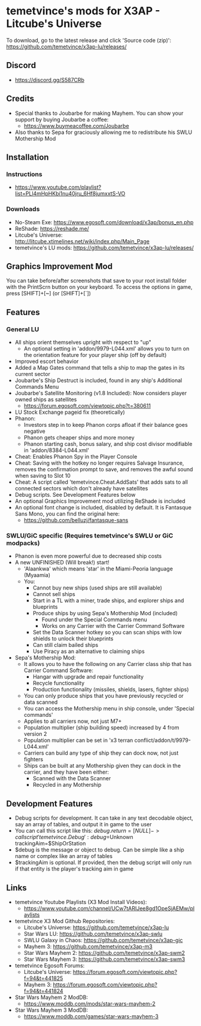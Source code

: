 # temetvince's mods for X3AP - Litcube's Universe

To download, go to the latest release and click 'Source code (zip)': https://github.com/temetvince/x3ap-lu/releases/

## Discord
* https://discord.gg/S587CRb

## Credits
* Special thanks to Joubarbe for making Mayhem. You can show your support by buying Joubarbe a coffee:
    * https://www.buymeacoffee.com/Joubarbe
* Also thanks to Sepa for graciously allowing me to redistribute his SWLU Mothership Mod

## Installation
### Instructions
* https://www.youtube.com/playlist?list=PLl4mHpHKbi1nu40jru_6Hf8jumxxtS-VO
### Downloads
* No-Steam Exe: https://www.egosoft.com/download/x3ap/bonus_en.php
* ReShade: https://reshade.me/
* Litcube's Universe: http://litcube.xtimelines.net/wiki/index.php/Main_Page
* temetvince's LU mods: https://github.com/temetvince/x3ap-lu/releases/

## Graphics Improvement Mod
You can take before/after screenshots that save to your root install folder with the PrintScrn button on your keyboard. To access the options in game, press [SHIFT]+[~] (or [SHIFT]+[`])

## Features
### General LU
* All ships orient themselves upright with respect to "up"
    * An optional setting in 'addon/9979-L044.xml' allows you to turn on the orientation feature for your player ship (off by default)
* Improved escort behavior
* Added a Map Gates command that tells a ship to map the gates in its current sector
* Joubarbe's Ship Destruct is included, found in any ship's Additional Commands Menu
* Joubarbe's Satellite Monitoring (v1.8 Included): Now considers player owned ships as satellites
    * https://forum.egosoft.com/viewtopic.php?t=380611
* LU Stock Exchange pageid fix (theoretically)
* Phanon:
    * Investors step in to keep Phanon corps afloat if their balance goes negative
    * Phanon gets cheaper ships and more money
    * Phanon starting cash, bonus salary, and ship cost divisor modifiable in 'addon/8384-L044.xml'
* Cheat: Enables Phanon Spy in the Player Console
* Cheat: Saving with the hotkey no longer requires Salvage Insurance, removes the confirmation prompt to save, and removes the awful sound when saving to Slot 10
* Cheat: A script called 'temetvince.Cheat.AddSats' that adds sats to all connected sectors which don't already have satellites
* Debug scripts. See Development Features below
* An optional Graphics Improvement mod utilizing ReShade is included
* An optional font change is included, disabled by default. It is Fantasque Sans Mono, you can find the original here:
    * https://github.com/belluzj/fantasque-sans

### SWLU/GiC specific (Requires temetvince's SWLU or GiC modpacks)
* Phanon is even more powerful due to decreased ship costs
* A new UNFINISHED (Will break!) start!
    * 'Alaankwa' which means 'star' in the Miami-Peoria language (Myaamia)
    * You:
        * Cannot buy new ships (used ships are still available)
        * Cannot sell ships
        * Start in a TL with a miner, trade ships, and explorer ships and blueprints
        * Produce ships by using Sepa's Mothership Mod (included)
            * Found under the Special Commands menu
            * Works on any Carrier with the Carrier Command Software
        * Set the Data Scanner hotkey so you can scan ships with low shields to unlock their blueprints
        * Can still claim bailed ships
        * Use Piracy as an alternative to claiming ships
* Sepa's Mothership Mod:
    * It allows you to have the following on any Carrier class ship that has Carrier Command Software:
	    * Hangar with upgrade and repair functionality
	    * Recycle functionality
	    * Production functionality (missiles, shields, lasers, fighter ships)
    * You can only produce ships that you have previously recycled or data scanned
    * You can access the Mothership menu in ship console, under 'Special commands'
    * Applies to all carriers now, not just M7+
    * Population multiplier (ship building speed) increased by 4 from version 2
    * Population multiplier can be set in 'x3 terran conflict/addon/t/9979-L044.xml'
    * Carriers can build any type of ship they can dock now, not just fighters
    * Ships can be built at any Mothership given they can dock in the carrier, and they have been either:
        * Scanned with the Data Scanner
        * Recycled in any Mothership

## Development Features
* Debug scripts for development. It can take in any text decodable object, say an array of tables, and output it in game to the user
* You can call this script like this: $debug.return = [NULL] -> call script 'temetvince.Debug': debug=$Unknown trackingAim=$ShipOrStation
* $debug is the message or object to debug. Can be simple like a ship name or complex like an array of tables
* $trackingAim is optional. If provided, then the debug script will only run if that entity is the player's tracking aim in game

## Links
* temetvince Youtube Playlists (X3 Mod Install Videos):
	* https://www.youtube.com/channel/UCw7tARIJee8gd1OpeSjAEMw/playlists
* temetvince X3 Mod Github Repositories:
    * Litcube's Universe: https://github.com/temetvince/x3ap-lu
    * Star Wars LU: https://github.com/temetvince/x3ap-swlu
    * SWLU Galaxy in Chaos: https://github.com/temetvince/x3ap-gic
    * Mayhem 3: https://github.com/temetvince/x3ap-m3
    * Star Wars Mayhem 2: https://github.com/temetvince/x3ap-swm2
    * Star Wars Mayhem 3: https://github.com/temetvince/x3ap-swm3
* temetvince Egosoft Forums:
    * Litcube's Universe: https://forum.egosoft.com/viewtopic.php?f=94&t=441825
    * Mayhem 3: https://forum.egosoft.com/viewtopic.php?f=94&t=441824
* Star Wars Mayhem 2 ModDB:
    * https://www.moddb.com/mods/star-wars-mayhem-2
* Star Wars Mayhem 3 ModDB:
    * https://www.moddb.com/games/star-wars-mayhem-3
